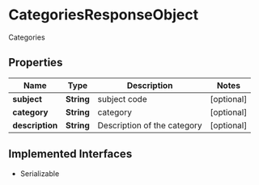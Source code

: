 

# CategoriesResponseObject

Categories

## Properties

Name | Type | Description | Notes
------------ | ------------- | ------------- | -------------
**subject** | **String** | subject code |  [optional]
**category** | **String** | category |  [optional]
**description** | **String** | Description of the category |  [optional]


## Implemented Interfaces

* Serializable


